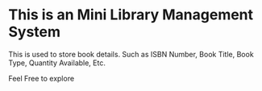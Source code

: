 # This is an Mini Library Management System
This is used to store book details. 
Such as ISBN Number, Book Title, Book Type, Quantity Available, Etc.

Feel Free to explore 
